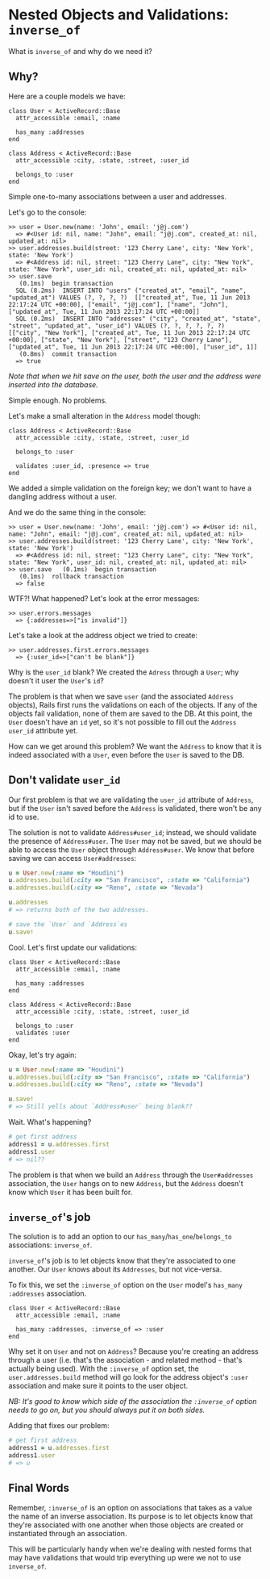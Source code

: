 # Nested Objects and Validations: `inverse_of`

What is `inverse_of` and why do we need it?

## Why?

Here are a couple models we have:

```
class User < ActiveRecord::Base
  attr_accessible :email, :name

  has_many :addresses
end

class Address < ActiveRecord::Base
  attr_accessible :city, :state, :street, :user_id

  belongs_to :user
end
```

Simple one-to-many associations between a user and addresses.

Let's go to the console:

```
>> user = User.new(name: 'John', email: 'j@j.com')
  => #<User id: nil, name: "John", email: "j@j.com", created_at: nil, updated_at: nil>
>> user.addresses.build(street: '123 Cherry Lane', city: 'New York', state: 'New York')
  => #<Address id: nil, street: "123 Cherry Lane", city: "New York", state: "New York", user_id: nil, created_at: nil, updated_at: nil>
>> user.save
   (0.1ms)  begin transaction
  SQL (8.2ms)  INSERT INTO "users" ("created_at", "email", "name", "updated_at") VALUES (?, ?, ?, ?)  [["created_at", Tue, 11 Jun 2013 22:17:24 UTC +00:00], ["email", "j@j.com"], ["name", "John"], ["updated_at", Tue, 11 Jun 2013 22:17:24 UTC +00:00]]
  SQL (0.2ms)  INSERT INTO "addresses" ("city", "created_at", "state", "street", "updated_at", "user_id") VALUES (?, ?, ?, ?, ?, ?)  [["city", "New York"], ["created_at", Tue, 11 Jun 2013 22:17:24 UTC +00:00], ["state", "New York"], ["street", "123 Cherry Lane"], ["updated_at", Tue, 11 Jun 2013 22:17:24 UTC +00:00], ["user_id", 1]]
   (0.8ms)  commit transaction
  => true
```

*Note that when we hit save on the user, both the user and the address
were inserted into the database.*

Simple enough. No problems.

Let's make a small alteration in the `Address` model though:

```
class Address < ActiveRecord::Base
  attr_accessible :city, :state, :street, :user_id

  belongs_to :user

  validates :user_id, :presence => true
end
```

We added a simple validation on the foreign key; we don't want to
have a dangling address without a user.

And we do the same thing in the console:

```
>> user = User.new(name: 'John', email: 'j@j.com') => #<User id: nil, name: "John", email: "j@j.com", created_at: nil, updated_at: nil>
>> user.addresses.build(street: '123 Cherry Lane', city: 'New York', state: 'New York')
  => #<Address id: nil, street: "123 Cherry Lane", city: "New York", state: "New York", user_id: nil, created_at: nil, updated_at: nil>
>> user.save   (0.1ms)  begin transaction
   (0.1ms)  rollback transaction
  => false
```

WTF?! What happened? Let's look at the error messages:

```
>> user.errors.messages
  => {:addresses=>["is invalid"]}
```

Let's take a look at the address object we tried to create:

```
>> user.addresses.first.errors.messages
  => {:user_id=>["can't be blank"]}
```

Why is the `user_id` blank? We created the `Adress` through a `User`;
why doesn't it user the `User`'s `id`?

The problem is that when we save `user` (and the associated `Address`
objects), Rails first runs the validations on each of the objects. If
any of the objects fail validation, none of them are saved to the
DB. At this point, the `User` doesn't have an `id` yet, so it's not
possible to fill out the `Address` `user_id` attribute yet.

How can we get around this problem? We want the `Address` to know that
it is indeed associated with a `User`, even before the `User` is saved
to the DB.

## Don't validate `user_id`

Our first problem is that we are validating the `user_id` attribute of
`Address`, but if the `User` isn't saved before the `Address` is
validated, there won't be any id to use.

The solution is not to validate `Address#user_id`; instead, we should
validate the presence of `Address#user`. The `User` may not be saved,
but we should be able to access the `User` object through
`Address#user`. We know that before saving we can access
`User#addresses`:

```ruby
u = User.new(:name => "Houdini")
u.addresses.build(:city => "San Francisco", :state => "California")
u.addresses.build(:city => "Reno", :state => "Nevada")

u.addresses
# => returns both of the two addresses.

# save the `User` and `Address`es
u.save!
```

Cool. Let's first update our validations:

```
class User < ActiveRecord::Base
  attr_accessible :email, :name

  has_many :addresses
end

class Address < ActiveRecord::Base
  attr_accessible :city, :state, :street, :user_id

  belongs_to :user
  validates :user
end
```

Okay, let's try again:

```ruby
u = User.new(:name => "Houdini")
u.addresses.build(:city => "San Francisco", :state => "California")
u.addresses.build(:city => "Reno", :state => "Nevada")

u.save!
# => Still yells about `Address#user` being blank??
```

Wait. What's happening?

```ruby
# get first address
address1 = u.addresses.first
address1.user
# => nil??
```

The problem is that when we build an `Address` through the
`User#addresses` association, the `User` hangs on to new `Address`,
but the `Address` doesn't know which `User` it has been built for.

## `inverse_of`'s job

The solution is to add an option to our
`has_many`/`has_one`/`belongs_to` associations: `inverse_of`.

`inverse_of`'s job is to let objects know that they're associated to
one another. Our `User` knows about its `Addresses`, but not
vice-versa.

To fix this, we set the `:inverse_of` option on the `User` model's
`has_many :addresses` association.

```
class User < ActiveRecord::Base
  attr_accessible :email, :name

  has_many :addresses, :inverse_of => :user
end
```

Why set it on `User` and not on `Address`? Because you're creating an
address through a user (i.e. that's the association - and related
method - that's actually being used). With the `:inverse_of` option
set, the `user.addresses.build` method will go look for the address
object's `:user` association and make sure it points to the user
object.

*NB: It's good to know which side of the association the `:inverse_of`
option needs to go on, but you should always put it on both sides.*

Adding that fixes our problem:

```ruby
# get first address
address1 = u.addresses.first
address1.user
# => u
```

## Final Words

Remember, `:inverse_of` is an option on associations that takes as a
value the name of an inverse association. Its purpose is to let objects
know that they're associated with one another when those objects are
created or instantiated through an association.

This will be particularly handy when we're dealing with nested forms
that may have validations that would trip everything up were we not
to use `inverse_of`.

